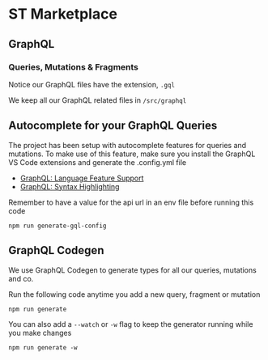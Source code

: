 # ST Marketplace

## GraphQL

### Queries, Mutations & Fragments

Notice our GraphQL files have the extension, `.gql`

We keep all our GraphQL related files in `/src/graphql`

## Autocomplete for your GraphQL Queries

The project has been setup with autocomplete features for queries and mutations. To make use of this feature, make sure you install the GraphQL VS Code extensions and generate the .config.yml file

- [GraphQL: Language Feature Support](https://marketplace.visualstudio.com/items?itemName=GraphQL.vscode-graphql)
- [GraphQL: Syntax Highlighting](https://marketplace.visualstudio.com/items?itemName=GraphQL.vscode-graphql-syntax)

Remember to have a value for the api url in an env file before running this code

```
npm run generate-gql-config
```

## GraphQL Codegen

We use GraphQL Codegen to generate types for all our queries, mutations and co.

Run the following code anytime you add a new query, fragment or mutation

```
npm run generate
```

You can also add a `--watch` or `-w` flag to keep the generator running while you make changes

```
npm run generate -w
```
